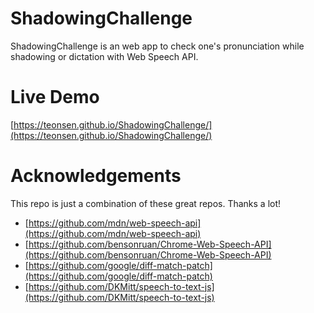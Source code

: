 # ShadowingChallenge
ShadowingChallenge is an web app to check one's pronunciation while shadowing or dictation with Web Speech API.

# Live Demo
[https://teonsen.github.io/ShadowingChallenge/](https://teonsen.github.io/ShadowingChallenge/)

# Acknowledgements
This repo is just a combination of these great repos. Thanks a lot!
* [https://github.com/mdn/web-speech-api](https://github.com/mdn/web-speech-api)
* [https://github.com/bensonruan/Chrome-Web-Speech-API](https://github.com/bensonruan/Chrome-Web-Speech-API)
* [https://github.com/google/diff-match-patch](https://github.com/google/diff-match-patch)
* [https://github.com/DKMitt/speech-to-text-js](https://github.com/DKMitt/speech-to-text-js)
